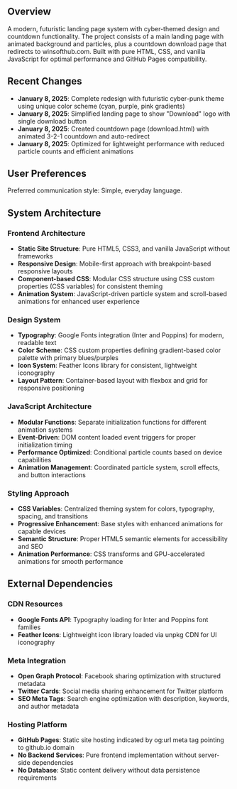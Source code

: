 ## Overview

A modern, futuristic landing page system with cyber-themed design and countdown functionality. The project consists of a main landing page with animated background and particles, plus a countdown download page that redirects to winsofthub.com. Built with pure HTML, CSS, and vanilla JavaScript for optimal performance and GitHub Pages compatibility.

## Recent Changes

- **January 8, 2025**: Complete redesign with futuristic cyber-punk theme using unique color scheme (cyan, purple, pink gradients)
- **January 8, 2025**: Simplified landing page to show "Download" logo with single download button
- **January 8, 2025**: Created countdown page (download.html) with animated 3-2-1 countdown and auto-redirect
- **January 8, 2025**: Optimized for lightweight performance with reduced particle counts and efficient animations

## User Preferences

Preferred communication style: Simple, everyday language.

## System Architecture

### Frontend Architecture
- **Static Site Structure**: Pure HTML5, CSS3, and vanilla JavaScript without frameworks
- **Responsive Design**: Mobile-first approach with breakpoint-based responsive layouts
- **Component-based CSS**: Modular CSS structure using CSS custom properties (CSS variables) for consistent theming
- **Animation System**: JavaScript-driven particle system and scroll-based animations for enhanced user experience

### Design System
- **Typography**: Google Fonts integration (Inter and Poppins) for modern, readable text
- **Color Scheme**: CSS custom properties defining gradient-based color palette with primary blues/purples
- **Icon System**: Feather Icons library for consistent, lightweight iconography
- **Layout Pattern**: Container-based layout with flexbox and grid for responsive positioning

### JavaScript Architecture
- **Modular Functions**: Separate initialization functions for different animation systems
- **Event-Driven**: DOM content loaded event triggers for proper initialization timing
- **Performance Optimized**: Conditional particle counts based on device capabilities
- **Animation Management**: Coordinated particle system, scroll effects, and button interactions

### Styling Approach
- **CSS Variables**: Centralized theming system for colors, typography, spacing, and transitions
- **Progressive Enhancement**: Base styles with enhanced animations for capable devices
- **Semantic Structure**: Proper HTML5 semantic elements for accessibility and SEO
- **Animation Performance**: CSS transforms and GPU-accelerated animations for smooth performance

## External Dependencies

### CDN Resources
- **Google Fonts API**: Typography loading for Inter and Poppins font families
- **Feather Icons**: Lightweight icon library loaded via unpkg CDN for UI iconography

### Meta Integration
- **Open Graph Protocol**: Facebook sharing optimization with structured metadata
- **Twitter Cards**: Social media sharing enhancement for Twitter platform
- **SEO Meta Tags**: Search engine optimization with description, keywords, and author metadata

### Hosting Platform
- **GitHub Pages**: Static site hosting indicated by og:url meta tag pointing to github.io domain
- **No Backend Services**: Pure frontend implementation without server-side dependencies
- **No Database**: Static content delivery without data persistence requirements
